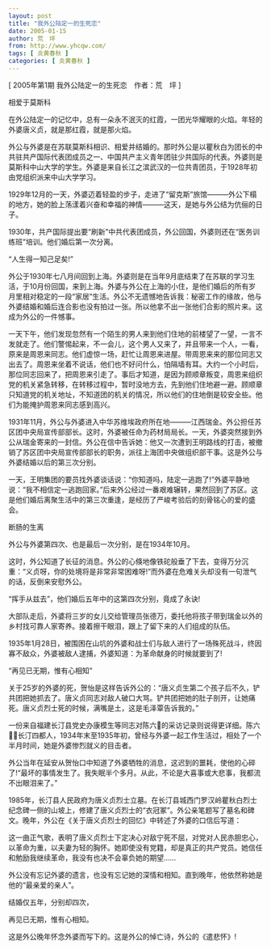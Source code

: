 ```yaml
---
layout: post
title: "我外公陆定一的生死恋"
date: 2005-01-15
author: 荒　坪
from: http://www.yhcqw.com/
tags: [ 炎黄春秋 ]
categories: [ 炎黄春秋 ]
---
```



[ 2005年第1期 我外公陆定一的生死恋　作者：荒　坪 ]

相爱于莫斯科

在外公陆定一的记忆中，总有一朵永不泯灭的红霞，一团光华耀眼的火焰。年轻的外婆唐义贞，就是那红霞，就是那火焰。


外公与外婆是在苏联莫斯科相识、相爱并结婚的。那时外公是以瞿秋白为团长的中共驻共产国际代表团成员之一、中国共产主义青年团驻少共国际的代表。外婆则是莫斯科中山大学的学生。外婆是来自长江之滨武汉的一位共青团员，于1928年初由党组织派来中山大学学习。

1929年12月的一天，外婆迈着轻盈的步子，走进了“留克斯”旅馆———外公下榻的地方，她的脸上荡漾着兴奋和幸福的神情———这天，是她与外公结为伉俪的日子。

1930年，共产国际提出要“刷新”中共代表团成员，外公回国，外婆则还在“医务训练班”培训。他们婚后第一次分离。

“人生得一知己足矣!”


外公于1930年七八月间回到上海。外婆则是在当年9月底结束了在苏联的学习生活，于10月份回国，来到上海。外婆与外公在上海的小住，是他们婚后的所有岁月里相对稳定的一段“家居”生活。外公不无遗憾地告诉我：秘密工作的缘故，他与外婆结婚和婚后连合影也没有拍过一张。所以他拿不出一张他们合影的照片来。这成为外公的一件憾事。


一天下午，他们发现忽然有一个陌生的男人来到他们住地的前楼望了一望，一言不发就走了。他们警惕起来，不一会儿，这个男人又来了，并且带来一个人，一看，原来是周恩来同志。他们虚惊一场，赶忙让周恩来进屋。带周恩来来的那位同志又出去了。周恩来坐着不说话，他们也不好问什么，怕隔墙有耳。大约一个小时后，那位同志回来了，把周恩来引走了。事后才知道，是因为顾顺章叛变，周恩来组织党的机关紧急转移，在转移过程中，暂时没地方去，先到他们住地避一避。顾顺章只知道党的机关地址，不知道团的机关的情况，所以他们的住地倒是较安全些。他们为能掩护周恩来同志感到高兴。


1931年11月，外公与外婆进入中华苏维埃政府所在地———江西瑞金。外公担任苏区团中央局宣传部部长。这时，外婆被任命为药材局局长。一天，外婆突然接到外公从瑞金寄来的一封信。外公在信中告诉她：他又一次遭到王明路线的打击，被撤销了苏区团中央局宣传部部长的职务，派往上海团中央做组织部干事。这是外公与外婆结婚以后的第三次分别。


一天，王明集团的要员找外婆谈话说：“你知道吗，陆定一逃跑了!”外婆平静地说：“我不相信定一逃跑回家。”后来外公经过一番艰难辗转，果然回到了苏区。这是他们婚后离聚生活中的第三次重逢，是经历了严峻考验后的刻骨铭心的爱的盛会。

断肠的生离

外公与外婆第四次、也是最后一次分别，是在1934年10月。


这时，外公知道了长征的消息。外公的心倏地像铁砣般垂了下去，变得万分沉重：“义贞呀，你的处境将是非常非常困难呀!”而外婆在危难关头却没有一句泄气的话，反倒来安慰外公。

“挥手从兹去”，他们婚后五年中的这第四次分别，竟成了永诀!

大部队走后，外婆将三岁的女儿交给管理员张德万，委托他将孩子带到瑞金以外的乡村找可靠人家寄养。接着擦干眼泪，跟上了留下来的人们组成的队伍。

1935年1月28日，被围困在山坑的外婆和战士们与敌人进行了一场殊死战斗，终因寡不敌众，外婆被敌人逮捕，外婆知道：为革命献身的时候就要到了!

“再见已无期，惟有心相知”


关于25岁的外婆的死，贺怡是这样告诉外公的：“唐义贞生第二个孩子后不久，铲共团把她抓去了。唐义贞同志对敌人破口大骂。铲共团把她的肚子剖开，让她痛死。唐义贞烈士死的时候，满嘴是土，这是毛泽覃告诉我的。”


一份来自福建长汀县党史办康模生等同志对陈六的采访记录则说得更详细。陈六，长汀四都人，1934年末至1935年初，曾经与外婆一起工作生活过，相处了一个半月时间，她是外婆惨烈就义的目击者。


外公当年在延安从贺怡口中知道了外婆牺牲的消息，这迟到的噩耗，使他的心碎了!“最坏的事情发生了。我失眠半个多月。从此，不论是大喜事或大悲事，我都流不出眼泪来了。”


1985年，长汀县人民政府为唐义贞烈士立墓。在长汀县城西门罗汉岭瞿秋白烈士纪念碑一侧的山坡上，修建了唐义贞烈士的“衣冠冢”。外公亲笔题写了墓名和碑文。晚年，外公在《关于唐义贞烈士的回忆》中转述了外婆的口信后写道：


这一曲正气歌，表明了唐义贞烈士下定决心对敌宁死不屈，对党对人民赤胆忠心，以革命为重，以夫妻为轻的胸怀。她即使没有党籍，却是真正的共产党员。她信任和勉励我继续革命，我没有也决不会辜负她的期望……

外公没有忘记外婆的遗言，也没有忘记她的深情和相知。直到晚年，他依然称她是他的“最亲爱的亲人”。

结婚仅五年，分别却四次，

再见已无期，惟有心相知。

这是外公晚年怀念外婆而写下的。这是外公的悼亡诗，外公的《遣悲怀》!


